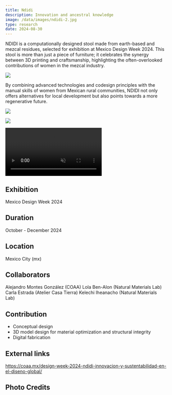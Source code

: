```yaml
---
title: Ndidi
description: Innovation and ancestral knowledge 
image: /data/images/ndidi-2.jpg
type: research
date: 2024-08-30
---
```

NDIDI is a computationally designed stool made from earth-based and mezcal residues, selected for exhibition at Mexico Design Week 2024. This stool is more than just a piece of furniture; it celebrates the synergy between 3D printing and craftsmanship, highlighting the often-overlooked contributions of women in the mezcal industry. 

![](/data/images/ndidi-women.jpg)

By combining advanced technologies and codesign principles with the manual skills of women from Mexican rural communities, NDIDI not only offers alternatives for local development but also points towards a more regenerative future.

![](/data/images/ndidi-3.jpg)

![](/data/images/ndidi-4.jpg)

<p>
    <video src="/data/images/ndidi-computation.mp4" muted controls></video>
</p>

## Exhibition
Mexico Design Week 2024

## Duration
October - December 2024

## Location
Mexico City (mx)

## Collaborators
Alejandro Montes González (COAA)
Lola Ben-Alon (Natural Materials Lab)
Carla Estrada (Atelier Casa Tierra)
Kelechi Iheanacho (Natural Materials Lab) 

## Contribution
- Conceptual design
- 3D model design for material optimization and structural integrity
- Digital fabrication

## External links
https://coaa.mx/design-week-2024-ndidi-innovacion-y-sustentabilidad-en-el-diseno-global/

## Photo Credits
